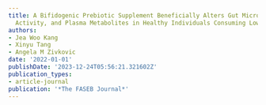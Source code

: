```yaml
---
title: A Bifidogenic Prebiotic Supplement Beneficially Alters Gut Microbial Composition,
  Activity, and Plasma Metabolites in Healthy Individuals Consuming Low Fiber Diets
authors:
- Jea Woo Kang
- Xinyu Tang
- Angela M Zivkovic
date: '2022-01-01'
publishDate: '2023-12-24T05:56:21.321602Z'
publication_types:
- article-journal
publication: '*The FASEB Journal*'
---
```

